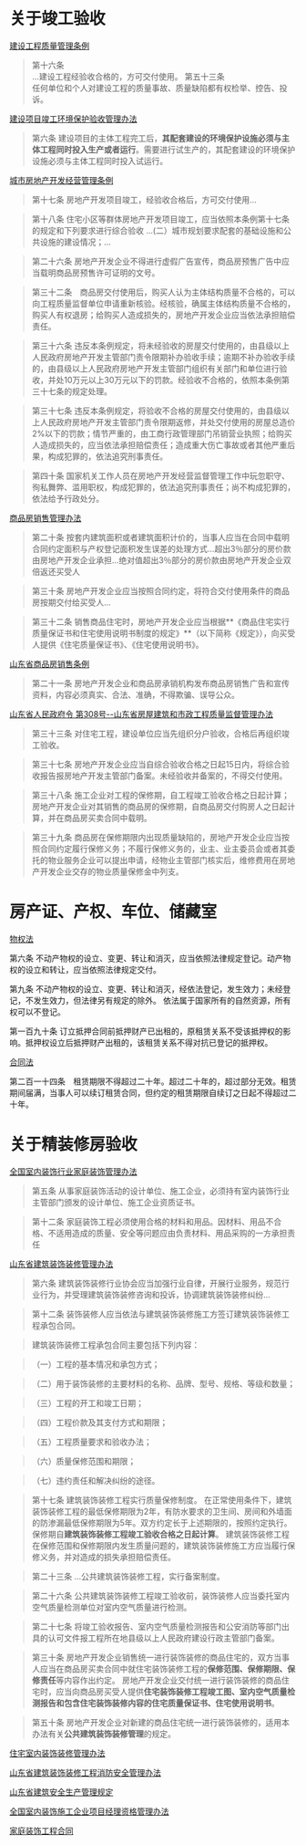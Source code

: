 # 关于竣工验收 #

[建设工程质量管理条例](http://search.chinalaw.gov.cn/law/detailSearchOne?LawID=395998&Query=%E7%AB%A3%E5%B7%A5%E9%AA%8C%E6%94%B6&IsExact=&PageIndex=6)

> 第十六条  	
> ...建设工程经验收合格的，方可交付使用。
> 第五十三条  	
> 任何单位和个人对建设工程的质量事故、质量缺陷都有权检举、控告、投诉。

[建设项目竣工环境保护验收管理办法](http://search.chinalaw.gov.cn/law/detailSearchOne?LawID=363972&Query=%E7%AB%A3%E5%B7%A5%E9%AA%8C%E6%94%B6&IsExact=&PageIndex=1)

> 第六条 建设项目的主体工程完工后，**其配套建设的环境保护设施必须与主体工程同时投入生产或者运行**。需要进行试生产的，其配套建设的环境保护设施必须与主体工程同时投入试运行。

[城市房地产开发经营管理条例](http://search.chinalaw.gov.cn/law/detailSearchOne?LawID=334388&Query=%E6%88%BF%E5%9C%B0%E4%BA%A7&IsExact=&PageIndex=2)

> 第十七条 房地产开发项目竣工，经验收合格后，方可交付使用...

> 第十八条 住宅小区等群体房地产开发项目竣工，应当依照本条例第十七条的规定和下列要求进行综合验收
> ...(二）城市规划要求配套的基础设施和公共设施的建设情况；...

> 第二十六条 房地产开发企业不得进行虚假广告宣传，商品房预售广告中应当载明商品房预售许可证明的文号。

> 第三十二条　商品房交付使用后，购买人认为主体结构质量不合格的，可以向工程质量监督单位申请重新核验。经核验，确属主体结构质量不合格的，购买人有权退房；给购买人造成损失的，房地产开发企业应当依法承担赔偿责任。

> 第三十六条 违反本条例规定，将未经验收的房屋交付使用的，由县级以上人民政府房地产开发主管部门责令限期补办验收手续；逾期不补办验收手续的，由县级以上人民政府房地产开发主管部门组织有关部门和单位进行验收，并处10万元以上30万元以下的罚款。经验收不合格的，依照本条例第三十七条的规定处理。

> 第三十七条 违反本条例规定，将验收不合格的房屋交付使用的，由县级以上人民政府房地产开发主管部门责令限期返修，并处交付使用的房屋总造价2%以下的罚款；情节严重的，由工商行政管理部门吊销营业执照；给购买人造成损失的，应当依法承担赔偿责任；造成重大伤亡事故或者其他严重后果，构成犯罪的，依法追究刑事责任。

> 第四十条 国家机关工作人员在房地产开发经营监督管理工作中玩忽职守、徇私舞弊、滥用职权，构成犯罪的，依法追究刑事责任；尚不构成犯罪的，依法给予行政处分。

[商品房销售管理办法](http://search.chinalaw.gov.cn/law/searchTitleDetail?LawID=364789&Query=%E5%95%86%E5%93%81%E6%88%BF&IsExact=&PageIndex=2)

> 第二十条 按套内建筑面积或者建筑面积计价的，当事人应当在合同中载明合同约定面积与产权登记面积发生误差的处理方式...超出3％部分的房价款由房地产开发企业承担...绝对值超出3％部分的房价款由房地产开发企业双倍返还买受人

> 第三十条 房地产开发企业应当按照合同约定，将符合交付使用条件的商品房按期交付给买受人...

> 第三十二条 销售商品住宅时，房地产开发企业应当根据**《商品住宅实行质量保证书和住宅使用说明书制度的规定》**（以下简称《规定》），向买受人提供《住宅质量保证书》、《住宅使用说明书》。

[山东省商品房销售条例](http://search.chinalaw.gov.cn/law/searchTitleDetail?LawID=351189&Query=%E5%95%86%E5%93%81%E6%88%BF&IsExact=)

> 第二十一条 房地产开发企业和商品房承销机构发布商品房销售广告和宣传资料，内容必须真实、合法、准确，不得欺骗、误导公众。

[山东省人民政府令 第308号--山东省房屋建筑和市政工程质量监督管理办法](http://www.shandong.gov.cn/art/2017/6/19/art_2661_200011.html)

> 第三十三条  对住宅工程，建设单位应当先组织分户验收，合格后再组织竣工验收。

> 第三十七条  房地产开发企业应当自综合验收合格之日起15日内，将综合验收报告报房地产开发主管部门备案。未经验收并备案的，不得交付使用。

> 第三十八条 施工企业对工程的保修期，自工程竣工验收合格之日起计算；房地产开发企业对其销售的商品房的保修期，自商品房交付购房人之日起计算，并在商品房买卖合同中载明。

> 第三十九条 商品房在保修期限内出现质量缺陷的，房地产开发企业应当按照合同约定履行保修义务；不履行保修义务的，业主、业主委员会或者其委托的物业服务企业可以提出申请，经物业主管部门核实后，维修费用在房地产开发企业交存的物业质量保修金中列支。

# 房产证、产权、车位、储藏室 #

[物权法](http://search.chinalaw.gov.cn/law/searchTitleDetail?LawID=332972&Query=%E7%89%A9%E6%9D%83%E6%B3%95&IsExact=)

第六条 不动产物权的设立、变更、转让和消灭，应当依照法律规定登记。动产物权的设立和转让，应当依照法律规定交付。

第九条 不动产物权的设立、变更、转让和消灭，经依法登记，发生效力；未经登记，不发生效力，但法律另有规定的除外。
依法属于国家所有的自然资源，所有权可以不登记。

第一百九十条 订立抵押合同前抵押财产已出租的，原租赁关系不受该抵押权的影响。抵押权设立后抵押财产出租的，该租赁关系不得对抗已登记的抵押权。

[合同法](http://search.chinalaw.gov.cn/law/searchTitleDetail?LawID=332816&Query=%E5%90%88%E5%90%8C%E6%B3%95&IsExact=&PageIndex=22)

第二百一十四条　租赁期限不得超过二十年。超过二十年的，超过部分无效。租赁期间届满，当事人可以续订租赁合同，但约定的租赁期限自续订之日起不得超过二十年。


# 关于精装修房验收 #

[全国室内装饰行业家庭装饰管理办法](http://search.chinalaw.gov.cn/law/detailSearchOne?LawID=362457&Query=%E5%85%A8%E5%9B%BD%E5%AE%A4%E5%86%85%E8%A3%85&IsExact=)

> 第五条 从事家庭装饰活动的设计单位、施工企业，必须持有室内装饰行业主管部门颁发的设计单位、施工企业资质证书。

> 第十二条 家庭装饰工程必须使用合格的材料和用品。因材料、用品不合格、不适用造成的质量、安全等问题应由负责材料、用品采购的一方承担责任

[山东省建筑装饰装修管理办法](http://search.chinalaw.gov.cn/law/detailSearchOne?LawID=389535&Query=%E8%A3%85%E4%BF%AE&IsExact=&PageIndex=2)

> 第六条 建筑装饰装修行业协会应当加强行业自律，开展行业服务，规范行业行为，并受理建筑装饰装修咨询和投诉，协调建筑装饰装修纠纷...

> 第十二条 装饰装修人应当依法与建筑装饰装修施工方签订建筑装饰装修工程承包合同。

> 建筑装饰装修工程承包合同主要包括下列内容：

> （一）工程的基本情况和承包方式；

> （二）用于装饰装修的主要材料的名称、品牌、型号、规格、等级和数量；

> （三）工程的开工和竣工日期；

> （四）工程价款及其支付方式和期限；

> （五）工程质量要求和验收办法；

> （六）质量保修范围和期限；

> （七）违约责任和解决纠纷的途径。

> 第十七条 建筑装饰装修工程实行质量保修制度。
> 在正常使用条件下，建筑装饰装修工程的最低保修期限为2年，有防水要求的卫生间、房间和外墙面的防渗漏最低保修期限为5年。双方约定长于上述期限的，按照约定执行。
> 保修期自**建筑装饰装修工程竣工验收合格之日起计算**。
> 建筑装饰装修工程在保修范围和保修期限内发生质量问题的，建筑装饰装修施工方应当履行保修义务，并对造成的损失承担赔偿责任。

> 第二十三条 ...公共建筑装饰装修工程，实行备案制度。

> 第二十六条 公共建筑装饰装修工程竣工验收前，装饰装修人应当委托室内空气质量检测单位对室内空气质量进行检测。

> 第二十七条 将竣工验收报告、室内空气质量检测报告和公安消防等部门出具的认可文件报工程所在地县级以上人民政府建设行政主管部门备案。

> 第三十条 房地产开发企业销售统一进行装饰装修的商品住宅的，双方当事人应当在商品房买卖合同中就住宅装饰装修工程的**保修范围、保修期限、保修责任**等内容作出约定。 房地产开发企业交付统一进行装饰装修的商品住宅时，应当向商品房买受人提供**住宅装饰装修工程竣工图、室内空气质量检测报告和包含住宅装饰装修内容的住宅质量保证书、住宅使用说明书**。

> 第五十条 房地产开发企业对新建的商品住宅统一进行装饰装修的，适用本办法有关**公共建筑装饰装修管理**的规定。


[住宅室内装饰装修管理办法](http://search.chinalaw.gov.cn/law/detailSearchOne?LawID=365534&Query=%E8%A3%85%E4%BF%AE&IsExact=)

[山东省建筑装饰装修工程消防安全管理办法](http://search.chinalaw.gov.cn/law/detailSearchOne?LawID=387002&Query=%E8%A3%85%E4%BF%AE&IsExact=)

[山东省建筑安全生产管理规定](http://search.chinalaw.gov.cn/law/detailSearchOne?LawID=388636&Query=%E5%BB%BA%E7%AD%91%E8%A3%85%E9%A5%B0%E8%A3%85%E4%BF%AE%E7%AE%A1%E7%90%86%E8%A7%84%E5%AE%9A&IsExact=)

[全国室内装饰施工企业项目经理资格管理办法](http://search.chinalaw.gov.cn/law/detailSearchOne?LawID=364010&Query=%E8%A3%85%E9%A5%B0&IsExact=)

[家庭装饰工程合同](http://search.chinalaw.gov.cn/law/detailSearchOne?LawID=362445&Query=%E8%A3%85%E9%A5%B0&IsExact=)